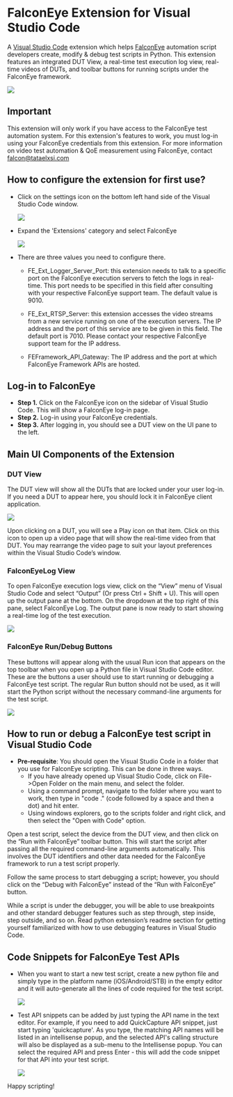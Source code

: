 # FalconEye Extension for Visual Studio Code

A [Visual Studio Code](https://code.visualstudio.com/) extension which helps [FalconEye](https://tataelxsi.com/Falconeye/index.html) automation script developers create, modify & debug test scripts in Python. This extension features an integrated DUT View, a real-time test execution log view, real-time videos of DUTs, and toolbar buttons for running scripts under the FalconEye framework. 

<img src=images/falconeye-overall-view.png >

## Important
This extension will only work if you have access to the FalconEye test automation system. For this extension's features to work, you must log-in using your FalconEye credentials from this extension. For more information on video test automation & QoE measurement using FalconEye, contact falcon@tataelxsi.com

## How to configure the extension for first use?

- Click on the settings icon on the bottom left hand side of the Visual Studio Code window.

     <img src=images/settings.png >
	 

	 
- Expand the 'Extensions' category and select FalconEye

     <img src=images/falcon_settings.png >
	 
- There are three values you need to configure there. 
	- FE_Ext_Logger_Server_Port:  this extension needs to talk to a specific port on the FalconEye execution servers to fetch the logs in real-time. This port needs to be specified in this field after consulting with your respective FalconEye support team. The default value is 9010.
	
	- FE_Ext_RTSP_Server: this extension accesses the video streams from a new service running on one of the execution servers. The IP address and the port of this service are to be given in this field. The default port is 7010. Please contact your respective FalconEye support team for the IP address. 
	
	- FEFramework_API_Gateway: The IP address and the port at which FalconEye Framework APIs are hosted.

## Log-in to FalconEye

-   **Step 1.** Click on the FalconEye icon on the sidebar of Visual Studio Code. This will show a FalconEye log-in page.
-   **Step 2.** Log-in using your FalconEye credentials.
-   **Step 3.** After logging in, you should see a DUT view on the UI pane to the left.

## Main UI Components of the Extension

### DUT View 

The DUT view will show all the DUTs that are locked under your user log-in. If you need a DUT to appear here, you should lock it in FalconEye client application. 

<img src=images/falconeye-dut-view.png>

Upon clicking on a DUT, you will see a Play icon on that item. Click on this icon to open up a video page that will show the real-time video from that DUT. You may rearrange the video page to suit your layout preferences within the Visual Studio Code’s window.

### FalconEyeLog View

To open FalconEye execution logs view, click on the “View” menu of Visual Studio Code and select “Output” (Or press Ctrl + Shift + U). This will open up the output pane at the bottom. On the dropdown at the top right of this pane, select FalconEye Log. The output pane is now ready to start showing a real-time log of the test execution.

<img src=images/falconeye-log-view.png>

### FalconEye Run/Debug Buttons

These buttons will appear along with the usual Run icon that appears on the top toolbar when you open up a Python file in Visual Studio Code editor. These are the buttons a user should use to start running or debugging a FalconEye test script. The regular Run button should not be used, as it will start the Python script without the necessary command-line arguments for the test script.

<img src=images/falconeye-debug-buttons.png>

## How to run or debug a FalconEye test script in Visual Studio Code

- **Pre-requisite**: You should open the Visual Studio Code in a folder that you use for FalconEye scripting. This can be done in three ways. 
	- If you have already opened up Visual Studio Code, click on File->Open Folder on the main menu, and select the folder.
	- Using a command prompt, navigate to the folder where you want to work, then type in "code ." (code followed by a space and then a dot) and hit enter.
	- Using windows explorers, go to the scripts folder and right click, and then select the "Open with Code" option.

Open a test script, select the device from the DUT view, and then click on the “Run with FalconEye” toolbar button. This will start the script after passing all the required command-line arguments automatically. This involves the DUT identifiers and other data needed for the FalconEye framework to run a test script properly.

Follow the same process to start debugging a script; however, you should click on the “Debug with FalconEye” instead of the “Run with FalconEye” button.

While a script is under the debugger, you will be able to use breakpoints and other standard debugger features such as step through, step inside, step outside, and so on. Read python extension’s readme section for getting yourself familiarized with how to use debugging features in Visual Studio Code.

## Code Snippets for FalconEye Test APIs

  - When you want to start a new test script, create a new python file and simply type in the platform name (iOS/Android/STB) in the empty editor and it will auto-generate all the lines of code required for the test script.
  
    <img src=images/faconeye-ext-newscript.gif>
   
  - Test API snippets can be added by just typing the API name in the text editor. For example, if you need to add QuickCapture API snippet, just start typing 'quickcapture'. As you type, the matching API names will be listed in an intellisense popup, and the selected API's calling structure will also be displayed as a sub-menu to the Intellisense popup. You can select the required API and press Enter - this will add the code snippet for that API into your test script.

    <img src=images/falconeye-ext-snippets.gif>

Happy scripting!
